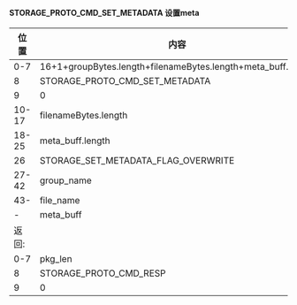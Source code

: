 #### STORAGE_PROTO_CMD_SET_METADATA 设置meta  
|位置|内容|
|----|----|
|0-7|16+1+groupBytes.length+filenameBytes.length+meta_buff.length|
|8|STORAGE_PROTO_CMD_SET_METADATA|
|9|0|
|10-17|filenameBytes.length|
|18-25|meta_buff.length|
|26|STORAGE_SET_METADATA_FLAG_OVERWRITE|
|27-42|group_name|
|43-|file_name|
|-|meta_buff|
|返回:|
|0-7|pkg_len|
|8|STORAGE_PROTO_CMD_RESP|
|9|0|
